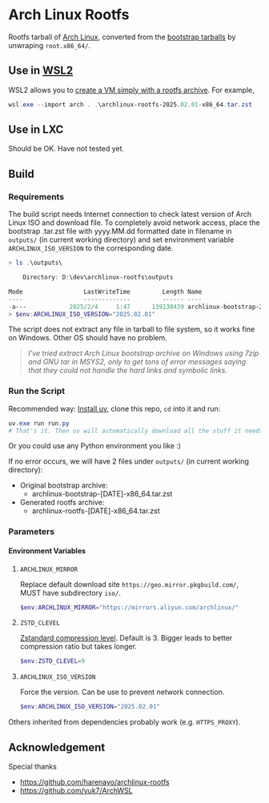 # Arch Linux Rootfs
Rootfs tarball of [Arch Linux](https://archlinux.org), converted from the [bootstrap tarballs](https://geo.mirror.pkgbuild.com/iso/latest/) by unwraping `root.x86_64/`.

## Use in [WSL2](https://learn.microsoft.com/windows/wsl/about)
WSL2 allows you to [create a VM simply with a rootfs archive](https://learn.microsoft.com/windows/wsl/basic-commands#import-a-distribution). For example,
```Powershell
wsl.exe --import arch . .\archlinux-rootfs-2025.02.01-x86_64.tar.zst
```

## Use in LXC
Should be OK. Have not tested yet.

## Build

### Requirements
The build script needs Internet connection to check latest version of Arch Linux ISO and download file. To completely avoid network access, place the bootstrap .tar.zst file with yyyy.MM.dd formatted date in filename in ```outputs/``` (in current working directory) and set environment variable ```ARCHLINUX_ISO_VERSION``` to the corresponding date.

```Powershell
> ls .\outputs\

    Directory: D:\dev\archlinux-rootfs\outputs

Mode                 LastWriteTime         Length Name
----                 -------------         ------ ----
-a---            2025/2/4     1:47      139138439 archlinux-bootstrap-2025.02.01-x86_64.tar.zst
> $env:ARCHLINUX_ISO_VERSION="2025.02.01"

```

The script does not extract any file in tarball to file system, so it works fine on Windows. Other OS should have no problem.

> *I've tried extract Arch Linux bootstrap archive on Windows using 7zip and GNU tar in MSYS2, only to get tons of error messages saying that they could not handle the hard links and symbolic links.*

### Run the Script

Recommended way: [Install uv](https://docs.astral.sh/uv/getting-started/installation/), clone this repo, ```cd``` into it and run:
```Powershell
uv.exe run run.py
# That's it. Then uv will automatically download all the stuff it needs and run the script.
```

Or you could use any Python environment you like :)

If no error occurs, we will have 2 files under ```outputs/``` (in current working directory):

- Original bootstrap archive: 
  - archlinux-bootstrap-[DATE]-x86_64.tar.zst
- Generated rootfs archive:
  - archlinux-rootfs-[DATE]-x86_64.tar.zst
  
### Parameters

#### Environment Variables

1. ```ARCHLINUX_MIRROR``` 
    
    Replace default download site ```https://geo.mirror.pkgbuild.com/```, MUST have subdirectory ```iso/```.
    ```Powershell
    $env:ARCHLINUX_MIRROR="https://mirrors.aliyun.com/archlinux/"
    ```

1. ```ZSTD_CLEVEL```
    
    [Zstandard compression level](https://github.com/facebook/zstd/blob/dev/programs/README.md#passing-parameters-through-environment-variables). Default is 3. Bigger leads to better compression ratio but takes longer.
    ```Powershell
    $env:ZSTD_CLEVEL=9
    ```

1. ```ARCHLINUX_ISO_VERSION```
   
   Force the version. Can be use to prevent network connection.
   ```Powershell
   $env:ARCHLINUX_ISO_VERSION="2025.02.01"
   ```

Others inherited from dependencies probably work (e.g. ```HTTPS_PROXY```).

## Acknowledgement
Special thanks
- https://github.com/harenayo/archlinux-rootfs
- https://github.com/yuk7/ArchWSL
